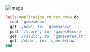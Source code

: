 ![image](https://user-images.githubusercontent.com/72522628/158726577-9e2aab03-62d7-4e4b-bf23-f9642f799d00.png)

```ruby
Rails.application.routes.draw do
  root 'games#new'
  get '/new', to: 'games#new'
  post '/score', to: 'games#score'
  get '/result', to: 'games#result'
  get '/show', to: 'games#show'
end
```
